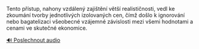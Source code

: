
Tento přístup, nahony vzdálený zajištění větší realističnosti, vedl ke zkoumání tvorby jednotlivých izolovaných cen, čímž došlo k ignorování nebo bagatelizaci všeobecné vzájemné závislosti mezi všemi hodnotami a cenami ve skutečné ekonomice.

[🔊 Poslechnout audio](/data/7-paragraphs/audio/chapter_169/para_006-Tento-pstup-nahony-vzdlen-zajitn-vt-rea.mp3)
